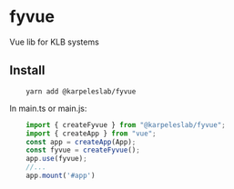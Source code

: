 # fyvue

Vue lib for KLB systems

## Install

```shell
    yarn add @karpeleslab/fyvue
```

In main.ts or main.js:
```ts
    import { createFyvue } from "@karpeleslab/fyvue";
    import { createApp } from "vue";
    const app = createApp(App);
    const fyvue = createFyvue();
    app.use(fyvue);
    //...
    app.mount('#app')
```
